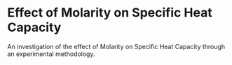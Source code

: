 # Effect of Molarity on Specific Heat Capacity

An investigation of the effect of Molarity on Specific Heat Capacity through an experimental methodology. 
